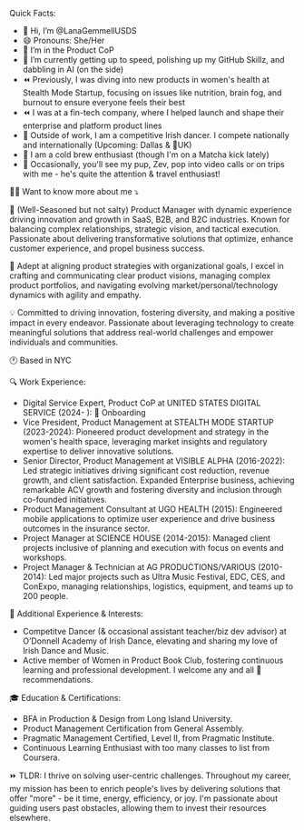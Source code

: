 Quick Facts:
- 👋 Hi, I’m @LanaGemmellUSDS
- 😄 Pronouns: She/Her
- 👀 I’m in the Product CoP
- 🌱 I’m currently getting up to speed, polishing up my GitHub Skillz, and dabbling in AI (on the side)
- ⏪ Previously, I was diving into new products in women's health at Stealth Mode Startup, focusing on issues like nutrition, brain fog, and burnout to ensure everyone feels their best
- ⏪ I was at a fin-tech company, where I helped launch and shape their enterprise and platform product lines
- 💃 Outside of work, I am a competitive Irish dancer. I compete nationally and internationally (Upcoming: Dallas & 🤞UK)
- 🥤 I am a cold brew enthusiast (though I'm on a Matcha kick lately)
- 🐶 Occasionally, you'll see my pup, Zev, pop into video calls or on trips with me - he's quite the attention & travel enthusiast!

👱‍♀️ Want to know more about me ⤵️

🚀 (Well-Seasoned but not salty) Product Manager with dynamic experience driving innovation and growth in SaaS, B2B, and B2C industries. Known for balancing complex relationships, strategic vision, and tactical execution. Passionate about delivering transformative solutions that optimize, enhance customer experience, and propel business success.

💼 Adept at aligning product strategies with organizational goals, I excel in crafting and communicating clear product visions, managing complex product portfolios, and navigating evolving market/personal/technology dynamics with agility and empathy.

💡 Committed to driving innovation, fostering diversity, and making a positive impact in every endeavor. Passionate about leveraging technology to create meaningful solutions that address real-world challenges and empower individuals and communities.

🕐 Based in NYC

🔍 Work Experience:

- Digital Service Expert, Product CoP at UNITED STATES DIGITAL SERVICE (2024- ): 🐝 Onboarding
- Vice President, Product Management at STEALTH MODE STARTUP (2023-2024): Pioneered product development and strategy in the women's health space, leveraging market insights and regulatory expertise to deliver innovative solutions.
- Senior Director, Product Management at VISIBLE ALPHA (2016-2022): Led strategic initiatives driving significant cost reduction, revenue growth, and client satisfaction. Expanded Enterprise business, achieving remarkable ACV growth and fostering diversity and inclusion through co-founded initiatives.
- Product Management Consultant at UGO HEALTH (2015): Engineered mobile applications to optimize user experience and drive business outcomes in the insurance sector.
- Project Manager at SCIENCE HOUSE (2014-2015): Managed client projects inclusive of planning and execution with focus on events and workshops.
- Project Manager & Technician at AG PRODUCTIONS/VARIOUS (2010-2014): Led major projects such as Ultra Music Festival, EDC, CES, and ConExpo, managing relationships, logistics, equipment, and teams up to 200 people.

🌟 Additional Experience & Interests:

- Competitve Dancer (& occasional assistant teacher/biz dev advisor) at O’Donnell Academy of Irish Dance, elevating and sharing my love of Irish Dance and Music.
- Active member of Women in Product Book Club, fostering continuous learning and professional development. I welcome any and all 📖 recommendations.

🎓 Education & Certifications:

- BFA in Production & Design from Long Island University.
- Product Management Certification from General Assembly.
- Pragmatic Management Certified, Level II, from Pragmatic Institute.
- Continuous Learning Enthusiast with too many classes to list from Coursera.

⏩ TLDR: I thrive on solving user-centric challenges. Throughout my career, my mission has been to enrich people's lives by delivering solutions that offer "more" - be it time, energy, efficiency, or joy. I'm passionate about guiding users past obstacles, allowing them to invest their resources elsewhere.

<!---
LanaGemmellUSDS/LanaGemmellUSDS is a ✨ special ✨ repository because its `README.md` (this file) appears on your GitHub profile.
You can click the Preview link to take a look at your changes.
--->
